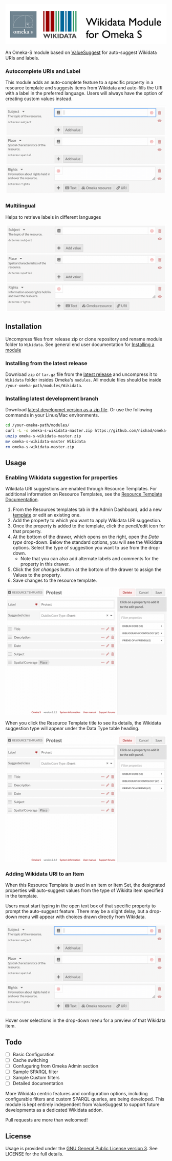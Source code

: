 ![Wikidata Module for Omeka-S](docs/images/module-banner.png)

An Omeka-S module based on [ValueSuggest](https://omeka.org/s/modules/ValueSuggest/) for auto-suggest Wikidata URIs and labels.

### Autocomplete URIs and Label
This module adds an auto-complete feature to a specific property in a resource template and suggests items from Wikidata and auto-fills the URI with a label in the preferred language. Users will always have the option of creating custom values instead.

![Item property Subject is typed in the field. A drop-down menu auto-suggests items](docs/images/demo.gif)

### Multilingual

Helps to retrieve labels in different languages

![Item property Subject is typed in the field. Language is set to Japanese. A drop-down menu auto-suggests items with Japanese label.](docs/images/demo_ja.gif)

## Installation

Uncompress files from release zip or clone repository and rename module folder to `Wikidata`. See general end user documentation for [Installing a module](http://omeka.org/s/docs/user-manual/modules/#installing-modules)


### Installing from the latest release

Download `zip` or `tar.gz` file from the [latest release](https://github.com/nishad/omeka-s-wikidata/releases/latest) and uncompress it to `Wikidata` folder insides Omeka's `modules`. All module files should be inside `/your-omeka-path/modules/Wikidata`.


### Installing latest development branch 

Download [latest developmet version as a zip file](https://github.com/nishad/omeka-s-wikidata/archive/master.zip). Or use the following commands in your Linux/Mac environments.

``` bash
cd /your-omeka-path/modules/
curl -L -o omeka-s-wikidata-master.zip https://github.com/nishad/omeka-s-wikidata/archive/master.zip
unzip omeka-s-wikidata-master.zip
mv omeka-s-wikidata-master Wikidata
rm omeka-s-wikidata-master.zip
```

## Usage

### Enabling Wikidata suggestion for properties

Wikidata URI suggestions are enabled through Resource Templates. For additional information on Resource Templates, see the [Resource Template Documentation](https://omeka.org/s/docs/user-manual/content/resource-template/).

1. From the Resources templates tab in the Admin Dashboard, add a new [template](https://omeka.org/s/docs/user-manual/content/resource-template/) or edit an existing one.
2. Add the property to which you want to apply Wikidata URI suggestion. 
3. Once the property is added to the template, click the pencil/edit icon for that property.
4. At the bottom of the drawer, which opens on the right, open the *Data type* drop-down. Below the standard options, you will see the Wikidata options. Select the type of suggestion you want to use from the drop-down.
    - Note that you can also add alternate labels and comments for the property in this drawer.
6. Click the *Set changes* button at the bottom of the drawer to assign the Values to the property. 
7. Save changes to the resource template. 


![Editing the property place, and the drop-down is open to show the Wikidate suggestion for locations](docs/images/enable-for-properties.gif)

When you click the Resource Template title to see its details, the Wikidata suggestion type will appear under the Data Type table heading.

![A red rectangle highlights the fact that the data type for subject and place](docs/images/enable-for-properties.gif)


### Adding Wikidata URI to an Item

When this Resource Template is used in an Item or Item Set, the designated properties will auto-suggest values from the type of Wikidta item specified in the template. 

Users must start typing in the open text box of that specific property to prompt the auto-suggest feature. There may be a slight delay, but a drop-down menu will appear with choices drawn directly from Wikidata.

![Item property Subject is typed in the field. A drop-down menu auto-suggests items](docs/images/demo.gif)

Hover over selections in the drop-down menu for a preview of that Wikidata item.


## Todo
- [ ] Basic Configuration
- [ ] Cache switching
- [ ] Confuguring from Omeka Admin section
- [ ] Sample SPARQL filter
- [ ] Sample Custom filters 
- [ ] Detailed documentation

More Wikidata centric features and configuration options, including configurable filters and custom SPARQL queries, are being developed. This module is kept entirely independent from ValueSuggest to support future developments as a dedicated Wikidata addon.

Pull requests are more than welcomed!

## License
Usage is provided under the [GNU General Public License version 3](https://opensource.org/licenses/GPL-3.0). See LICENSE for the full details.
